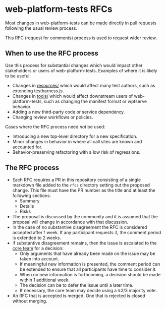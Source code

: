 # web-platform-tests RFCs

Most changes in web-platform-tests can be made directly in pull requests
following the usual review process.

This RFC (request for comments) process is used to request wider review.

## When to use the RFC process

Use this process for substantial changes which would impact other stakeholders
or users of web-platform-tests. Examples of where it is likely to be useful:

 - Changes in [resources/](https://github.com/web-platform-tests/wpt/tree/master/resources)
   which would affect many test authors, such as extending testharness.js.
 - Changes in [tools/](https://github.com/web-platform-tests/wpt/tree/master/tools)
   which would affect downstream users of web-platform-tests, such as changing
   the manifest format or wptserve behavior.
 - Adding a new third-party code or service dependency.
 - Changing review workflows or policies.

Cases where the RFC process need *not* be used:

 - Introducing a new top-level directory for a new specification.
 - Minor changes in behavior in where all call sites are known and accounted
   for.
 - Behavior-preserving refactoring with a low risk of regressions.

## The RFC process

 - Each RFC requires a PR in this repository consisting of a single
   markdown file added to the `rfcs` directory setting out the proposed
   change. This file must have the PR number as the title and at least
   the following sections:
    * Summary
    * Details
    * Risks
 - The proposal is discussed by the community and it is assumed that the
   proposal will change in accordance with that discussion.
 - In the case of no substantive disagreement the RFC is considered accepted
   after 1 week. If any participant requests it, the comment period is extended
   to 2 weeks.
 - If substantive disagreement remains, then the issue is escalated to the
   [core team](https://github.com/orgs/web-platform-tests/teams/wpt-core-team/)
   for a decision:
   - Only arguments that have already been made on the issue may be taken into
     account.
   - If meaningful new information is presented, the comment period can be
     extended to ensure that all participants have time to consider it.
   - When no new information is forthcoming, a decision should be made within 1
     additional week.
   - The decision can be to defer the issue until a later time.
   - If necessary, the core team may decide using a &geq;2/3 majority vote.
 - An RFC that is accepted is merged. One that is rejected is closed
   without merging.
